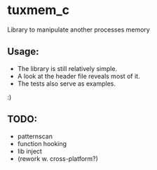 # tuxmem_c
Library to manipulate another processes memory

## Usage:
- The library is still relatively simple.
- A look at the header file reveals most of it.
- The tests also serve as examples.

:)

## TODO:
- patternscan
- function hooking
- lib inject
- (rework w. cross-platform?)
